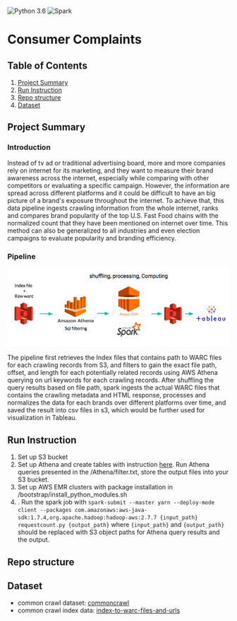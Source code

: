﻿
![Python 3.6](https://img.shields.io/badge/python-3.6-blue.svg) ![Spark](https://img.shields.io/badge/Spark-2.4.5-green)
# Consumer Complaints

## Table of Contents
1. [Project Summary](README.md#summary)
2. [Run Instruction](README.md#run)
3. [Repo structure](README.md#structure)
4. [Dataset](README.md#dataset)


## Project Summary

### Introduction
Instead of tv ad or traditional advertising board, more and more companies rely on internet for its marketing, and they want to measure their brand awareness across the internet, especially while comparing with other competitors or evaluating a specific campaign. However, the information are spread across different platforms and it could be difficult to have an big picture of a brand's exposure throughout the internet. To achieve that, this data pipeline ingests crawling information from the whole internet, ranks and compares brand popularity of the top U.S. Fast Food chains with the normalized count that they have been mentioned on internet over time. This method can also be generalized to all industries and even election campaigns to evaluate popularity and branding efficiency.

<!---### Demo -->

### Pipeline
![Pipeline](https://github.com/zhiqingrao/Common_crawl_insight/blob/master/readme_pipeline.png)

The pipeline first retrieves the Index files that contains path to WARC files for each crawling records from S3, and filters to gain the exact file path, offset, and length for each potentially related records using AWS Athena querying on url keywords for each crawling records. After shuffling the query results based on file path, spark ingests the actual WARC files that contains the crawling metadata and HTML response, processes and normalizes the data for each brands over different platforms over time, and saved the result into csv files in s3, which would be further used for visualization in Tableau.

 
## Run Instruction
1. Set up S3 bucket
2. Set up Athena and create tables with instruction [here](https://commoncrawl.org/2018/03/index-to-warc-files-and-urls-in-columnar-format/). Run Athena queries presented in the /Athena/filter.txt, store the output files into your S3 bucket. 
3. Set up AWS EMR clusters with package installation in /bootstrap/install_python_modules.sh 
4. . Run the spark job with `spark-submit --master yarn --deploy-mode client --packages com.amazonaws:aws-java-sdk:1.7.4,org.apache.hadoop:hadoop-aws:2.7.7 {input_path} requestcount.py {output_path}` where `{input_path}` and `{output_path}` should be replaced with S3 object paths for Athena query results and the output.


## Repo structure



## Dataset
- common crawl dataset: [commoncrawl](https://commoncrawl.org/the-data/get-started/)
- common crawl index data: [index-to-warc-files-and-urls](https://commoncrawl.org/2018/03/index-to-warc-files-and-urls-in-columnar-format/)

